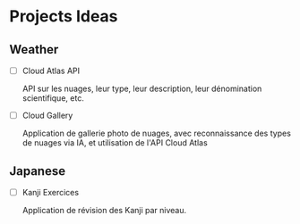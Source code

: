 # Projects Ideas

## Weather

- [ ] Cloud Atlas API

  API sur les nuages, leur type, leur description, leur dénomination scientifique, etc.

- [ ] Cloud Gallery

  Application de gallerie photo de nuages, avec reconnaissance des types de nuages via IA, et utilisation de l'API Cloud Atlas

## Japanese

- [ ] Kanji Exercices

  Application de révision des Kanji par niveau. 
